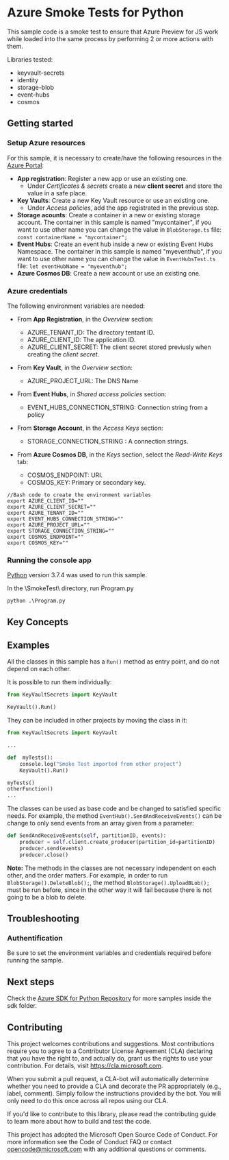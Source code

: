 # Azure Smoke Tests for Python
This sample code is a smoke test to ensure that Azure Preview for JS work while loaded into the same process by performing 2 or more actions with them.

Libraries tested:
* keyvault-secrets
* identity
* storage-blob
* event-hubs
* cosmos

## Getting started
### Setup Azure resources
For this sample, it is necessary to create/have the following resources in the [Azure Portal](https://portal.azure.com/):
* **App registration**: Register a new app or use an existing one.
  * Under _Certificates & secrets_ create a new **client secret** and store the value in a safe place.
* **Key Vaults**: Create a new Key Vault resource or use an existing one.
  * Under _Access policies_, add the app registrated in the previous step.
* **Storage acounts**: Create a container in a new or existing storage account. The container in this sample is named "mycontainer", if you want to use other name you can change the value in `BlobStorage.ts` file:
`const containerName = "mycontainer";`
* **Event Hubs**: Create an event hub inside a new or existing Event Hubs Namespace. The container in this sample is named "myeventhub", if you want to use other name you can change the value in `EventHubsTest.ts` file: `let eventHubName = "myeventhub";`
* **Azure Cosmos DB**: Create a new account or use an existing one.

### Azure credentials
The following environment variables are needed:
* From **App Registration**, in the _Overview_ section:
    * AZURE_TENANT_ID: The directory tentant ID.
    * AZURE_CLIENT_ID: The application ID.
    * AZURE_CLIENT_SECRET: The client secret stored previusly when creating the _client secret_.

* From **Key Vault**, in the _Overview_ section:
  * AZURE_PROJECT_URL: The DNS Name

* From **Event Hubs**, in _Shared access policies_ section:
  * EVENT_HUBS_CONNECTION_STRING: Connection string from a policy

* From **Storage Account**, in the _Access Keys_ section:
  * STORAGE_CONNECTION_STRING : A connection strings.

* From **Azure Cosmos DB**, in the _Keys_ section, select the _Read-Write Keys_ tab:
  * COSMOS_ENDPOINT: URI.
  * COSMOS_KEY: Primary or secondary key.

```
//Bash code to create the environment variables
export AZURE_CLIENT_ID=""
export AZURE_CLIENT_SECRET=""
export AZURE_TENANT_ID=""
export EVENT_HUBS_CONNECTION_STRING=""
export AZURE_PROJECT_URL=""
export STORAGE_CONNECTION_STRING=""
export COSMOS_ENDPOINT=""
export COSMOS_KEY=""
```

### Running the console app
[Python](https://nodejs.org/en/) version 3.7.4 was used to run this sample.

In the \SmokeTest\ directory, run Program.py
```
python .\Program.py
```

## Key Concepts


## Examples
All the classes in this sample has a `Run()` method as entry point, and do not depend on each other. 

It is possible to run them individually:
```python
from KeyVaultSecrets import KeyVault

KeyVault().Run()
```

They can be included in other projects by moving the class in it:
```python
from KeyVaultSecrets import KeyVault

...

def  myTests():
    console.log("Smoke Test imported from other project")
    KeyVault().Run()

myTests()
otherFunction()
...
```

The classes can be used as base code and be changed to satisfied specific needs. For example, the method `EventHub().SendAndReceiveEvents()` can be change to only send events from an array given from a parameter:
```python
def SendAndReceiveEvents(self, partitionID, events):
    producer = self.client.create_producer(partition_id=partitionID)
    producer.send(events)
    producer.close()
```

**Note:** The methods in the classes are not necessary independent on each other, and the order matters. For example, in order to run `BlobStorage().DeleteBlob();`, the method `BlobStorage().UploadBLob();` must be run before, since in the other way it will fail because there is not going to be a blob to delete.

## Troubleshooting

### Authentification
Be sure to set the environment variables and credentials required before running the sample.

## Next steps
Check the [Azure SDK for Python Repository](https://github.com/Azure/azure-sdk-for-python/tree/master/sdk) for more samples inside the sdk folder.

## Contributing
This project welcomes contributions and suggestions. Most contributions require you to agree to a Contributor License Agreement (CLA) declaring that you have the right to, and actually do, grant us the rights to use your contribution. For details, visit https://cla.microsoft.com.

When you submit a pull request, a CLA-bot will automatically determine whether you need to provide a CLA and decorate the PR appropriately (e.g., label, comment). Simply follow the instructions provided by the bot. You will only need to do this once across all repos using our CLA.

If you'd like to contribute to this library, please read the contributing guide to learn more about how to build and test the code.

This project has adopted the Microsoft Open Source Code of Conduct. For more information see the Code of Conduct FAQ or contact opencode@microsoft.com with any additional questions or comments.